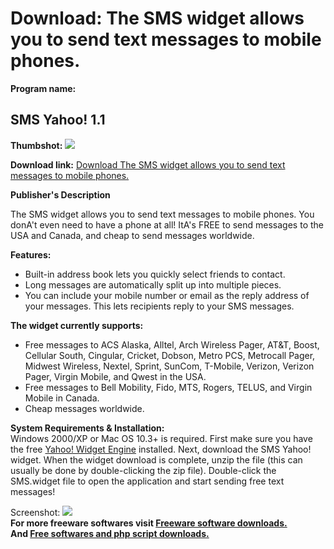 # Download: The SMS widget allows you to send text messages to mobile phones.

**Program name:**

## SMS Yahoo! 1.1

  
**Thumbshot:** ![](http://www.freewarefiles.com/screenshot/smsyahoo_md.gif)   
  
**Download link:** [Download The SMS widget allows you to send text messages to mobile phones.](http://freesoftwares.boysofts.com/SMS-Yahoo_program_22523.html)  
  


**Publisher's Description**  
  


The SMS widget allows you to send text messages to mobile phones. You donA't even need to have a phone at all! ItA's FREE to send messages to the USA and Canada, and cheap to send messages worldwide. 

**Features:**

  * Built-in address book lets you quickly select friends to contact. 
  * Long messages are automatically split up into multiple pieces. 
  * You can include your mobile number or email as the reply address of your messages. This lets recipients reply to your SMS messages. 

**The widget currently supports:**

  * Free messages to ACS Alaska, Alltel, Arch Wireless Pager, AT&T, Boost, Cellular South, Cingular, Cricket, Dobson, Metro PCS, Metrocall Pager, Midwest Wireless, Nextel, Sprint, SunCom, T-Mobile, Verizon, Verizon Pager, Virgin Mobile, and Qwest in the USA. 
  * Free messages to Bell Mobility, Fido, MTS, Rogers, TELUS, and Virgin Mobile in Canada. 
  * Cheap messages worldwide. 

**System Requirements & Installation:**  
Windows 2000/XP or Mac OS 10.3+ is required. First make sure you have the free [Yahoo! Widget Engine](http://www.freewarefiles.com/program_2_219_14787.html) installed. Next, download the SMS Yahoo! widget. When the widget download is complete, unzip the file (this can usually be done by double-clicking the zip file). Double-click the SMS.widget file to open the application and start sending free text messages!

  
  
Screenshot: ![](http://www.freewarefiles.com/screenshot/smsyahoo.gif)   
**For more freeware softwares visit [Freeware software downloads.](http://freesoftwares.boysofts.com/)**   
**And [Free softwares and php script downloads.](http://www.boysofts.com/)**
